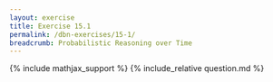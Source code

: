 ```yaml
---
layout: exercise
title: Exercise 15.1
permalink: /dbn-exercises/15-1/
breadcrumb: Probabilistic Reasoning over Time
---
```


{% include mathjax_support %}
{% include_relative question.md %}
